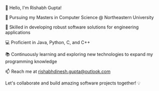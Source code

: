 👋 Hello, I'm Rishabh Gupta!

🚀 Pursuing my Masters in Computer Science @ Northeastern University

🔧 Skilled in developing robust software solutions for engineering applications

💻 Proficient in Java, Python, C, and C++

📚 Continuously learning and exploring new technologies to expand my programming knowledge

📫 Reach me at rishabhdinesh.gupta@outlook.com

Let's collaborate and build amazing software projects together! 💡
